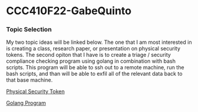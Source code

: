 # CCC410F22-GabeQuinto

### Topic Selection

My two topic ideas will be linked below. The one that I am most interested in is creating a class, research paper, or presentation on physical security tokens. The second opiton that I have is to create a triage / security compliance checking program using golang in combination with bash scripts. This program will be able to ssh out to a remote machine, run the bash scripts, and than will be able to exfil all of the relevant data back to that base machine. 


[Physical Security Token](https://github.com/gabequinto/CCC410F22-GabeQuinto/blob/main/docs/topics/securitytokens.md)

[Golang Program](https://github.com/gabequinto/CCC410F22-GabeQuinto/blob/main/docs/topics/GolangProgram.md)
